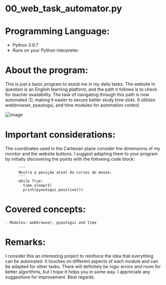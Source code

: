 # 00_web_task_automator.py

# Programming Language:

  - Python 3.9.7
  - Runs on your Python interpreter.
  
# About the program:

  This is just a basic program to assist me in my daily tasks. The website in question is an English learning platform, and the path it follows is to check for teacher availability. The task of navigating through this path is now automated :D, making it easier to secure better study time slots. It utilizes webbrowser, pyautogui, and time modules for automation control.
  
  ![image](https://user-images.githubusercontent.com/95552879/152449716-2d829964-b8f2-4a5c-8d1b-095eb5d09abd.png)

  
# Important considerations:

  The coordinates used in the Cartesian plane consider the dimensions of my monitor and the website buttons. I suggest adapting them to your program by initially discovering the points with the following code block:

          '''
          Mostra a posição atual do cursos do mouse.
          '''
          while True:
            time.sleep(5)
            print(pyautogui.position())


# Covered concepts:

    - Módulos: webbrowser, pyautogui and time
    
# Remarks:

  I consider this an interesting project to reinforce the idea that everything can be automated. It touches on different aspects of each module and can be adapted for other tasks. There will definitely be logic errors and room for better algorithms, but I hope it helps you in some way. I appreciate any suggestions for improvement. Best regards.
